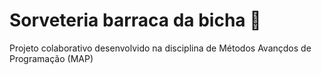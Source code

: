 # Sorveteria barraca da bicha 🍨
 Projeto colaborativo desenvolvido na disciplina de Métodos Avançdos de Programação (MAP)
